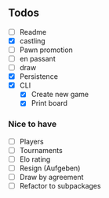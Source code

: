 ## Todos
- [ ] Readme
- [x] castling
- [ ] Pawn promotion
- [ ] en passant
- [ ] draw
- [x] Persistence
- [x] CLI
  - [x] Create new game
  - [x] Print board

### Nice to have
- [ ] Players
- [ ] Tournaments 
- [ ] Elo rating
- [ ] Resign (Aufgeben)
- [ ] Draw by agreement
- [ ] Refactor to subpackages
